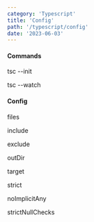 ```yaml
---
category: 'Typescript'
title: 'Config'
path: '/typescript/config'
date: '2023-06-03'
---
```


#### Commands

tsc --init

tsc --watch

#### Config

files

include

exclude

outDir

target

strict

noImplicitAny

strictNullChecks
